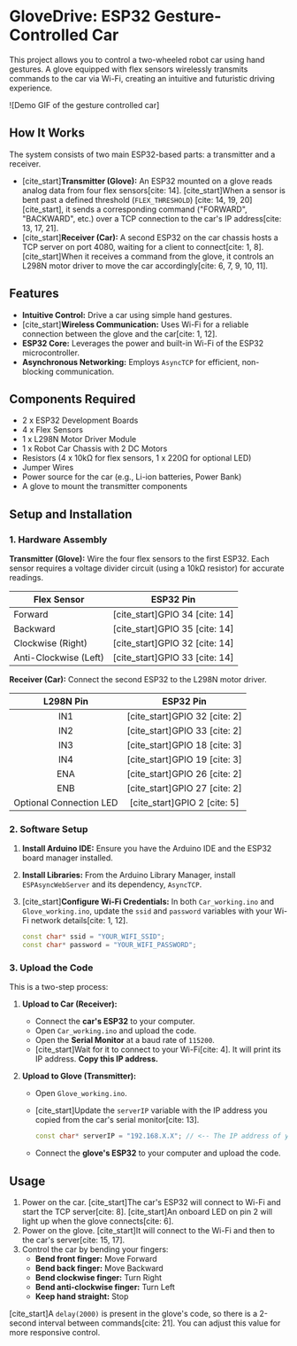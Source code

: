 # GloveDrive: ESP32 Gesture-Controlled Car

This project allows you to control a two-wheeled robot car using hand gestures. A glove equipped with flex sensors wirelessly transmits commands to the car via Wi-Fi, creating an intuitive and futuristic driving experience.

![Demo GIF of the gesture controlled car]

## How It Works

The system consists of two main ESP32-based parts: a transmitter and a receiver.

* [cite_start]**Transmitter (Glove):** An ESP32 mounted on a glove reads analog data from four flex sensors[cite: 14]. [cite_start]When a sensor is bent past a defined threshold (`FLEX_THRESHOLD`) [cite: 14, 19, 20][cite_start], it sends a corresponding command ("FORWARD", "BACKWARD", etc.) over a TCP connection to the car's IP address[cite: 13, 17, 21].
* [cite_start]**Receiver (Car):** A second ESP32 on the car chassis hosts a TCP server on port 4080, waiting for a client to connect[cite: 1, 8]. [cite_start]When it receives a command from the glove, it controls an L298N motor driver to move the car accordingly[cite: 6, 7, 9, 10, 11].

## Features

* **Intuitive Control:** Drive a car using simple hand gestures.
* [cite_start]**Wireless Communication:** Uses Wi-Fi for a reliable connection between the glove and the car[cite: 1, 12].
* **ESP32 Core:** Leverages the power and built-in Wi-Fi of the ESP32 microcontroller.
* **Asynchronous Networking:** Employs `AsyncTCP` for efficient, non-blocking communication.

## Components Required

* 2 x ESP32 Development Boards
* 4 x Flex Sensors
* 1 x L298N Motor Driver Module
* 1 x Robot Car Chassis with 2 DC Motors
* Resistors (4 x 10kΩ for flex sensors, 1 x 220Ω for optional LED)
* Jumper Wires
* Power source for the car (e.g., Li-ion batteries, Power Bank)
* A glove to mount the transmitter components

## Setup and Installation

### 1. Hardware Assembly

**Transmitter (Glove):**
Wire the four flex sensors to the first ESP32. Each sensor requires a voltage divider circuit (using a 10kΩ resistor) for accurate readings.

| Flex Sensor         | ESP32 Pin |
| ------------------- | :-------: |
| Forward             |   [cite_start]GPIO 34 [cite: 14]   |
| Backward            |   [cite_start]GPIO 35 [cite: 14]   |
| Clockwise (Right)   |   [cite_start]GPIO 32 [cite: 14]   |
| Anti-Clockwise (Left) |   [cite_start]GPIO 33 [cite: 14]   |

**Receiver (Car):**
Connect the second ESP32 to the L298N motor driver.

| L298N Pin | ESP32 Pin |
| :-------: | :-------: |
|    IN1    |   [cite_start]GPIO 32 [cite: 2]   |
|    IN2    |   [cite_start]GPIO 33 [cite: 2]   |
|    IN3    |   [cite_start]GPIO 18 [cite: 3]   |
|    IN4    |   [cite_start]GPIO 19 [cite: 3]   |
|    ENA    |   [cite_start]GPIO 26 [cite: 2]   |
|    ENB    |   [cite_start]GPIO 27 [cite: 2]   |
| Optional Connection LED | [cite_start]GPIO 2 [cite: 5] |

### 2. Software Setup

1.  **Install Arduino IDE:** Ensure you have the Arduino IDE and the ESP32 board manager installed.
2.  **Install Libraries:** From the Arduino Library Manager, install `ESPAsyncWebServer` and its dependency, `AsyncTCP`.
3.  [cite_start]**Configure Wi-Fi Credentials:** In both `Car_working.ino` and `Glove_working.ino`, update the `ssid` and `password` variables with your Wi-Fi network details[cite: 1, 12].

    ```cpp
    const char* ssid = "YOUR_WIFI_SSID";
    const char* password = "YOUR_WIFI_PASSWORD";
    ```

### 3. Upload the Code

This is a two-step process:

1.  **Upload to Car (Receiver):**
    * Connect the **car's ESP32** to your computer.
    * Open `Car_working.ino` and upload the code.
    * Open the **Serial Monitor** at a baud rate of `115200`.
    * [cite_start]Wait for it to connect to your Wi-Fi[cite: 4]. It will print its IP address. **Copy this IP address.**

2.  **Upload to Glove (Transmitter):**
    * Open `Glove_working.ino`.
    * [cite_start]Update the `serverIP` variable with the IP address you copied from the car's serial monitor[cite: 13].

        ```cpp
        const char* serverIP = "192.168.X.X"; // <-- The IP address of your Car ESP32
        ```
    * Connect the **glove's ESP32** to your computer and upload the code.

## Usage

1.  Power on the car. [cite_start]The car's ESP32 will connect to Wi-Fi and start the TCP server[cite: 8]. [cite_start]An onboard LED on pin 2 will light up when the glove connects[cite: 6].
2.  Power on the glove. [cite_start]It will connect to the Wi-Fi and then to the car's server[cite: 15, 17].
3.  Control the car by bending your fingers:
    * **Bend front finger:** Move Forward
    * **Bend back finger:** Move Backward
    * **Bend clockwise finger:** Turn Right
    * **Bend anti-clockwise finger:** Turn Left
    * **Keep hand straight:** Stop 

[cite_start]A `delay(2000)` is present in the glove's code, so there is a 2-second interval between commands[cite: 21]. You can adjust this value for more responsive control.
